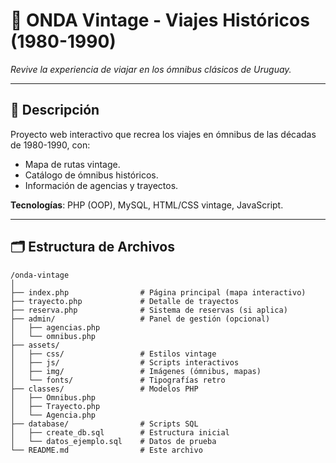 # 🚌 **ONDA Vintage - Viajes Históricos (1980-1990)**  

*Revive la experiencia de viajar en los ómnibus clásicos de Uruguay.*  

---

## 📌 **Descripción**  
Proyecto web interactivo que recrea los viajes en ómnibus de las décadas de 1980-1990, con:  
- Mapa de rutas vintage.  
- Catálogo de ómnibus históricos.  
- Información de agencias y trayectos.  

**Tecnologías**: PHP (OOP), MySQL, HTML/CSS vintage, JavaScript.  

---

## 🗂 **Estructura de Archivos**  
```plaintext
/onda-vintage
│
├── index.php                # Página principal (mapa interactivo)
├── trayecto.php             # Detalle de trayectos
├── reserva.php              # Sistema de reservas (si aplica)
├── admin/                   # Panel de gestión (opcional)
│   ├── agencias.php
│   └── omnibus.php
├── assets/
│   ├── css/                 # Estilos vintage
│   ├── js/                  # Scripts interactivos
│   ├── img/                 # Imágenes (ómnibus, mapas)
│   └── fonts/               # Tipografías retro
├── classes/                 # Modelos PHP
│   ├── Omnibus.php
│   ├── Trayecto.php
│   └── Agencia.php
├── database/                # Scripts SQL
│   ├── create_db.sql        # Estructura inicial
│   └── datos_ejemplo.sql    # Datos de prueba
└── README.md                # Este archivo
